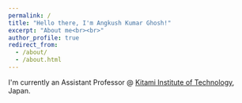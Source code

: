 ```yaml
---
permalink: /
title: "Hello there, I'm Angkush Kumar Ghosh!"
excerpt: "About me<br><br>"
author_profile: true
redirect_from: 
  - /about/
  - /about.html
---
```


I'm currently an Assistant Professor @ [Kitami Institute of Technology](https://www.kitami-it.ac.jp/), Japan.

